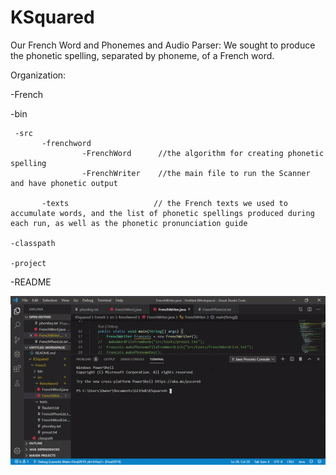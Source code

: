 # KSquared
Our French Word and Phonemes and Audio Parser: 
We sought to produce the phonetic spelling, separated by phoneme, of a French word.

Organization:

-French

   -bin
   
     -src
           -frenchword
                    -FrenchWord      //the algorithm for creating phonetic spelling
                    -FrenchWriter    //the main file to run the Scanner and have phonetic output
                    
           -texts                   // the French texts we used to accumulate words, and the list of phonetic spellings produced during   each run, as well as the phonetic pronunciation guide
           
    -classpath
    
    -project
    
-README

![](ezgif.com-video-to-gif.gif)
